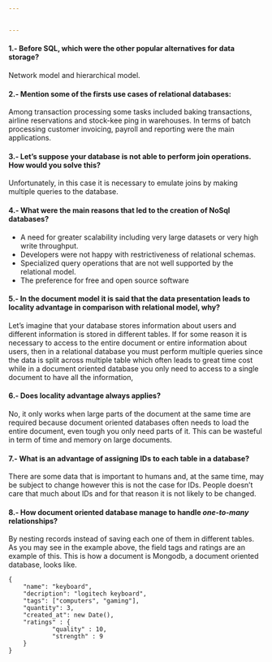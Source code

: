 ```yaml
---


---
```


<h4 id="before-sql-which-were-the-other-popular-alternatives-for-data-storage">1.- Before SQL, which were the other popular alternatives for data storage?</h4>
<p>Network model and hierarchical model.</p>
<h4 id="mention-some-of-the-firsts-use-cases-of-relational-databases">2.- Mention some of the firsts use cases of relational databases:</h4>
<p>Among transaction processing some tasks included baking transactions, airline reservations and stock-kee ping in warehouses. In terms of batch processing customer invoicing, payroll and reporting were the main applications.</p>
<h4 id="lets-suppose-your-database-is-not-able-to-perform-join-operations.-how-would-you-solve-this">3.- Let’s suppose your database is not able to perform join operations. How would you solve this?</h4>
<p>Unfortunately, in this case it is necessary to emulate joins by making multiple queries to the database.</p>
<h4 id="what-were-the-main-reasons-that-led-to-the-creation-of-nosql-databases">4.- What were the main reasons that led to the creation of NoSql databases?</h4>
<ul>
<li>A need for greater scalability including very large datasets or very high write throughput.</li>
<li>Developers were not happy with restrictiveness of relational schemas.</li>
<li>Specialized query operations that are not well supported by the relational model.</li>
<li>The preference for free and open source software</li>
</ul>
<h4 id="in-the-document-model-it-is-said-that-the-data-presentation-leads-to-locality-advantage-in-comparison-with-relational-model-why">5.- In the document model it is said that the data presentation leads to locality advantage in comparison with relational model, why?</h4>
<p>Let’s imagine that your database stores information about users and different information is stored in different tables. If for some reason it is necessary to access to the entire document or entire information about users, then in a relational database you must perform multiple queries since the data is split across multiple table  which often leads to great time cost while in a document oriented database you only need to access to a single document to have all the information,</p>
<h4 id="does-locality-advantage-always-applies">6.- Does locality advantage always applies?</h4>
<p>No, it only works when large parts of the document at the same time are required because document oriented databases often needs to load the entire document, even tough you only need parts of it. This can be wasteful in term of time and memory on large documents.</p>
<h4 id="what-is-an-advantage-of-assigning-ids-to-each-table-in-a-database">7.- What is an advantage of assigning IDs to each table in a database?</h4>
<p>There are some data that is important to humans and, at the same time, may be subject to change however this is not the case for IDs. People doesn’t care that much about IDs and for that reason it is not likely to be changed.</p>
<h4 id="how-document-oriented-database-manage-to-handle-one-to-many--relationships">8.- How document oriented database manage to handle <em>one-to-many</em>  relationships?</h4>
<p>By nesting records instead of saving each one of them in different tables. As you may see in the example above, the field tags and ratings are an example of this. This is how a document is Mongodb, a document oriented database, looks like.</p>
<pre><code>{
    "name": "keyboard",
    "decription": "logitech keyboard",
    "tags": ["computers", "gaming"],
    "quantity": 3,
    "created_at": new Date(),
    "ratings" : {
            "quality" : 10,
            "strength" : 9
    }
}

</code></pre>

